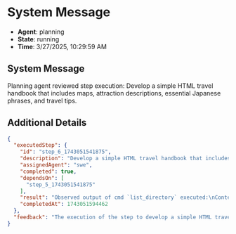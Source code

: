 # System Message

- **Agent**: planning
- **State**: running
- **Time**: 3/27/2025, 10:29:59 AM

## System Message

Planning agent reviewed step execution: Develop a simple HTML travel handbook that includes maps, attraction descriptions, essential Japanese phrases, and travel tips.

## Additional Details

```json
{
  "executedStep": {
    "id": "step_6_1743051541875",
    "description": "Develop a simple HTML travel handbook that includes maps, attraction descriptions, essential Japanese phrases, and travel tips.",
    "assignedAgent": "swe",
    "completed": true,
    "dependsOn": [
      "step_5_1743051541875"
    ],
    "result": "Observed output of cmd `list_directory` executed:\nContents of ./:\n\n📄 .DS_Store (8.0 KB)\n📄 .env (477.0 B)\n📄 .env.example (202.0 B)\n📄 .nojekyll (0.0 B)\n📄 .npmrc (33.0 B)\n📄 README.md (4.0 KB)\n📁 config/\n📄 debug-test.ts (4.9 KB)\n📁 dist/\n📁 documentation/\n📄 find_large_files.py (1.1 KB)\n📄 fix-types.sh (1.6 KB)\n📄 index.html (20.6 KB)\n📁 logs/\n📁 node_modules/\n📁 openmanus-ts/\n📄 output.txt (79.7 KB)\n📄 package-lock.json (509.2 KB)\n📄 package.json (2.5 KB)\n📁 plans/\n📁 public/\n📁 python_search/\n📁 screenshots/\n📁 src/\n📄 start-server.sh (387.0 B)\n📄 test-env.js (190.0 B)\n📄 test-logging.sh (300.0 B)\n📁 tmp/\n📄 travel_handbook.html (3.4 KB)\n📄 tsconfig.json (965.0 B)\n📁 visualization/\n📁 workspace/\nObserved output of cmd `list_directory` executed:\nError listing directory: ENOENT: no such file or directory, stat '/Users/suhail/Documents/syia/OpenManus/openmanus-ts/travel_handbook'",
    "completedAt": 1743051594462
  },
  "feedback": "The execution of the step to develop a simple HTML travel handbook was partially successful. The directory listing indicates that a file named `travel_handbook.html` exists, suggesting that the handbook was created. However, there was an error when attempting to list a non-existent directory, which does not impact the creation of the HTML file itself."
}
```

